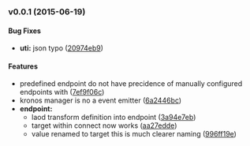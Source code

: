 ### v0.0.1 (2015-06-19)


#### Bug Fixes

* **uti:** json typo ([20974eb9](ssh://donkey@mfelten.de/Groups/donkey/git/kronos-service-manager/commit/20974eb9468d2d2f54849fb31accd3a278832706))


#### Features

* predefined endpoint do not have precidence of manually configured endpoints with ([7ef9f06c](ssh://donkey@mfelten.de/Groups/donkey/git/kronos-service-manager/commit/7ef9f06c464dccbe73f02fa21bd7b6b5facce3a4))
* kronos manager is no a event emitter ([6a2446bc](ssh://donkey@mfelten.de/Groups/donkey/git/kronos-service-manager/commit/6a2446bc390c39ef28939b7785093edd276d97a3))
* **endpoint:**
  * laod transform definition into endpoint ([3a94e7eb](ssh://donkey@mfelten.de/Groups/donkey/git/kronos-service-manager/commit/3a94e7eb2e4faf01a366590dfbe207de97a268fe))
  * target within connect now works ([aa27edde](ssh://donkey@mfelten.de/Groups/donkey/git/kronos-service-manager/commit/aa27eddef31c552cffc366dd48d3022287c283fc))
  * value renamed to target this is much clearer naming ([996ff19e](ssh://donkey@mfelten.de/Groups/donkey/git/kronos-service-manager/commit/996ff19e2e110bb384c88317702507af2d3032d8))

